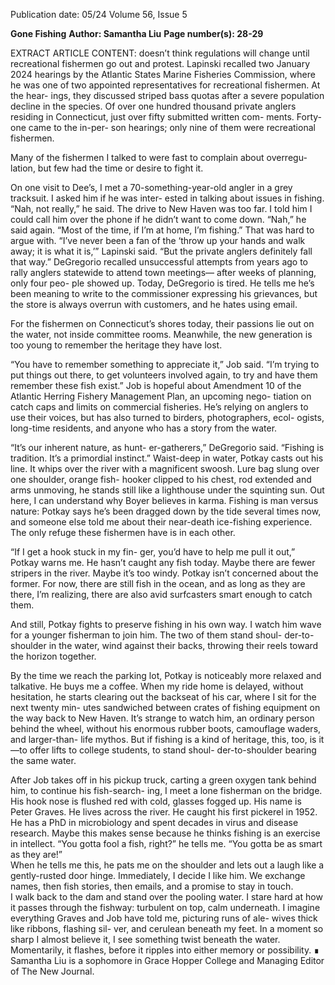 Publication date: 05/24
Volume 56, Issue 5

**Gone Fishing**
**Author: Samantha Liu**
**Page number(s): 28-29**

EXTRACT ARTICLE CONTENT:
doesn’t think regulations will change until 
recreational fishermen go out and protest. 
Lapinski recalled two January 2024 
hearings by the Atlantic States Marine 
Fisheries Commission, where he was 
one of two appointed representatives 
for recreational fishermen. At the hear-
ings, they discussed striped bass quotas 
after a severe population decline in the 
species. Of over one hundred thousand 
private anglers residing in Connecticut, 
just over fifty submitted written com-
ments. Forty-one came to the in-per-
son hearings; only nine of them were 
recreational fishermen. 

Many of the fishermen I talked to 
were fast to complain about overregu-
lation, but few had the time or desire 
to fight it. 

On one visit to Dee’s, I met a 
70-something-year-old angler in a grey 
tracksuit. I asked him if he was inter-
ested in talking about issues in fishing.
“Nah, not really,” he said. The drive 
to New Haven was too far. I told him 
I could call him over the phone if he 
didn’t want to come down.
“Nah,” he said again. “Most of the 
time, if I’m at home, I’m fishing.” 
That was hard to argue with.
“I’ve never been a fan of the ‘throw 
up your hands and walk away; it is what 
it is,’” Lapinski said. “But the private 
anglers definitely fall that way.” 
DeGregorio recalled unsuccessful 
attempts from years ago to rally anglers 
statewide to attend town meetings—
after weeks of planning, only four peo-
ple showed up. Today, DeGregorio is 
tired. He tells me he’s been meaning to 
write to the commissioner expressing 
his grievances, but the store is always 
overrun with customers, and he hates 
using email.

For the fishermen on Connecticut’s 
shores today, their passions lie out on 
the water, not inside committee rooms. 
Meanwhile, the new generation is too 
young to remember the heritage they 
have lost. 

“You have to remember something 
to appreciate it,” Job said. “I’m trying to 
put things out there, to get volunteers 
involved again, to try and have them 
remember these fish exist.” 
Job is hopeful about Amendment 
10 of the Atlantic Herring Fishery 
Management Plan, an upcoming nego-
tiation on catch caps and limits on 
commercial fisheries. He’s relying on 
anglers to use their voices, but has also 
turned to birders, photographers, ecol-
ogists, long-time residents, and anyone 
who has a story from the water. 

“It’s our inherent nature, as hunt-
er-gatherers,” DeGregorio said. “Fishing 
is tradition. It’s a primordial instinct.”
Waist-deep in water, Potkay casts 
out his line. It whips over the river 
with a magnificent swoosh. Lure bag 
slung over one shoulder, orange fish-
hooker clipped to his chest, rod extended 
and arms unmoving, he stands still like a 
lighthouse under the squinting sun. 
Out here, I can understand why 
Boyer believes in karma. Fishing is man 
versus nature: Potkay says he’s been 
dragged down by the tide several times 
now, and someone else told me about 
their near-death ice-fishing experience. 
The only refuge these fishermen have is 
in each other. 

“If I get a hook stuck in my fin-
ger, you’d have to help me pull it out,” 
Potkay warns me.
He hasn’t caught any fish today. Maybe 
there are fewer stripers in the river. Maybe 
it’s too windy. Potkay isn’t concerned about 
the former. For now, there are still fish in 
the ocean, and as long as they are there, 
I’m realizing, there are also avid surfcasters 
smart enough to catch them. 

And still, Potkay fights to preserve 
fishing in his own way. I watch him 
wave for a younger fisherman to join 
him. The two of them stand shoul-
der-to-shoulder in the water, wind 
against their backs, throwing their reels 
toward the horizon together. 

By the time we reach the parking lot, 
Potkay is noticeably more relaxed and 
talkative. He buys me a coffee. When my 
ride home is delayed, without hesitation, 
he starts clearing out the backseat of his 
car, where I sit for the next twenty min-
utes sandwiched between crates of fishing 
equipment on the way back to New Haven.
It’s strange to watch him, an 
ordinary person behind the wheel, 
without his enormous rubber boots, 
camouflage waders, and larger-than-
life mythos. But if fishing is a kind of 
heritage, this, too, is it—to offer lifts 
to college students, to stand shoul-
der-to-shoulder bearing the same water. 

After Job takes off in his pickup 
truck, carting a green oxygen tank 
behind him, to continue his fish-search-
ing, I meet a lone fisherman on the 
bridge. His hook nose is flushed red 
with cold, glasses fogged up. His name 
is Peter Graves. He lives across the river. 
He caught his first pickerel in 1952. He 
has a PhD in microbiology and spent 
decades in virus and disease research. 
Maybe this makes sense because he 
thinks fishing is an exercise in intellect. 
“You gotta fool a fish, right?” he tells 
me. “You gotta be as smart as they are!”  
When he tells me this, he pats 
me on the shoulder and lets out a 
laugh like a gently-rusted door hinge. 
Immediately, I decide I like him. We 
exchange names, then fish stories, then 
emails, and a promise to stay in touch.  
I walk back to the dam and stand 
over the pooling water. I stare hard 
at how it passes through the fishway: 
turbulent on top, calm underneath. I 
imagine everything Graves and Job 
have told me, picturing runs of ale-
wives thick like ribbons, flashing sil-
ver, and cerulean beneath my feet. In a 
moment so sharp I almost believe it, I 
see something twist beneath the water. 
Momentarily, it flashes, before it ripples 
into either memory or possibility. ∎
Samantha Liu is a sophomore 
	in Grace Hopper College and 
Managing Editor of The New Journal.
